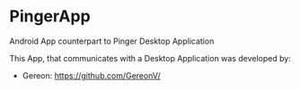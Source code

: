 # PingerApp
Android App counterpart to Pinger Desktop Application

This App, that communicates with a Desktop Application was developed by:
- Gereon: https://github.com/GereonV/
